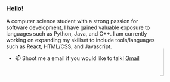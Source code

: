 ### Hello!

<img width="20%" align="right" style="border-radius:50%" alt="Github" src="https://i.imgur.com/Wb64Jle.png" />

A computer science student with a strong passion for software development, I have gained valuable exposure to languages such as Python, Java, and C++. I am currently working on expanding my skillset to include tools/languages such as React, HTML/CSS, and Javascript.

- 📫 Shoot me a email if you would like to talk!   [Gmail](mailto:jayson.murphy99@gmail.com)
